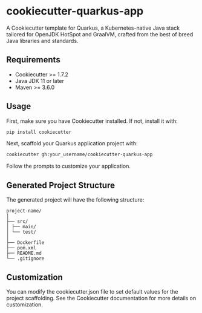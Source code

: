 # cookiecutter-quarkus-app

A Cookiecutter template for Quarkus, a Kubernetes-native Java stack tailored for OpenJDK HotSpot and GraalVM, crafted
from the best of breed Java libraries and standards.

## Requirements

- Cookiecutter >= 1.7.2
- Java JDK 11 or later
- Maven >= 3.6.0

## Usage

First, make sure you have Cookiecutter installed. If not, install it with:

```bash
pip install cookiecutter
```

Next, scaffold your Quarkus application project with:

```bash
cookiecutter gh:your_username/cookiecutter-quarkus-app
```

Follow the prompts to customize your application.

## Generated Project Structure

The generated project will have the following structure:

```
project-name/
│
├── src/
│ ├── main/
│ └── test/
│
├── Dockerfile
├── pom.xml
├── README.md
└── .gitignore
```

## Customization

You can modify the cookiecutter.json file to set default values for the project scaffolding. See the Cookiecutter
documentation for more details on customization.
